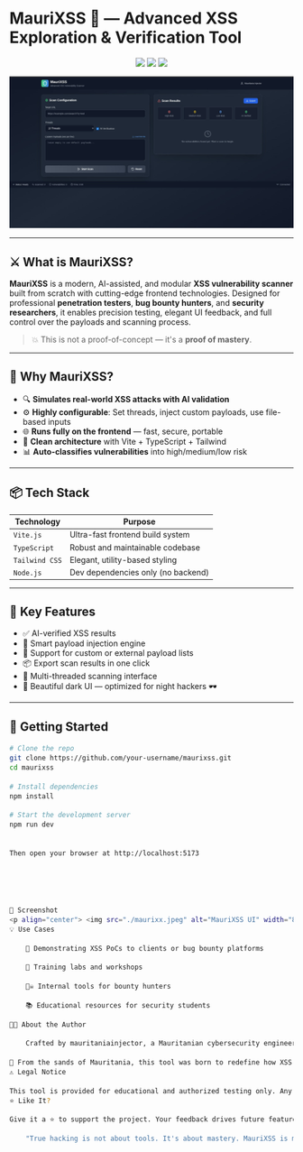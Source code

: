 # MauriXSS 🚀 — Advanced XSS Exploration & Verification Tool

<p align="center">
  <img src="https://img.shields.io/badge/status-active-brightgreen?style=flat-square" />
  <img src="https://img.shields.io/badge/XSS-Automation-blue?style=flat-square" />
  <img src="https://img.shields.io/badge/Made%20in-Mauritania-black?style=flat-square" />
</p>

![MauriXSS Interface Screenshot](./maurixx.jpeg)

---

## ⚔️ What is MauriXSS?

**MauriXSS** is a modern, AI-assisted, and modular **XSS vulnerability scanner** built from scratch with cutting-edge frontend technologies. Designed for professional **penetration testers**, **bug bounty hunters**, and **security researchers**, it enables precision testing, elegant UI feedback, and full control over the payloads and scanning process.

> 💥 This is not a proof-of-concept — it's a **proof of mastery**.

---

## 🧠 Why MauriXSS?

- 🔍 **Simulates real-world XSS attacks with AI validation**
- ⚙️ **Highly configurable**: Set threads, inject custom payloads, use file-based inputs
- 🌐 **Runs fully on the frontend** — fast, secure, portable
- 🧬 **Clean architecture** with Vite + TypeScript + Tailwind
- 📊 **Auto-classifies vulnerabilities** into high/medium/low risk

---

## 📦 Tech Stack

| Technology     | Purpose                              |
|----------------|---------------------------------------|
| `Vite.js`      | Ultra-fast frontend build system      |
| `TypeScript`   | Robust and maintainable codebase      |
| `Tailwind CSS` | Elegant, utility-based styling        |
| `Node.js`      | Dev dependencies only (no backend)    |

---

## 🧪 Key Features

- ✅ AI-verified XSS results
- 🧠 Smart payload injection engine
- 🧩 Support for custom or external payload lists
- 📦 Export scan results in one click
- 🔁 Multi-threaded scanning interface
- 🌙 Beautiful dark UI — optimized for night hackers 🕶️

---

## 🚀 Getting Started

```bash
# Clone the repo
git clone https://github.com/your-username/maurixss.git
cd maurixss

# Install dependencies
npm install

# Start the development server
npm run dev


Then open your browser at http://localhost:5173





📸 Screenshot
<p align="center"> <img src="./maurixx.jpeg" alt="MauriXSS UI" width="80%" /> </p>
💡 Use Cases

    🔐 Demonstrating XSS PoCs to clients or bug bounty platforms

    🧪 Training labs and workshops

    🏴‍☠️ Internal tools for bounty hunters

    📚 Educational resources for security students

👨‍💻 About the Author

    Crafted by mauritaniainjector, a Mauritanian cybersecurity engineer with deep expertise in offensive security, reverse engineering, and bug bounty exploitation.

📍 From the sands of Mauritania, this tool was born to redefine how XSS is demonstrated and validated.
⚠️ Legal Notice

This tool is provided for educational and authorized testing only. Any misuse is strictly prohibited. The developer is not responsible for unethical use or illegal activity.
⭐️ Like It?

Give it a ⭐️ to support the project. Your feedback drives future features and improvements.

    "True hacking is not about tools. It's about mastery. MauriXSS is mastery — in action." – mauritaniainjector






